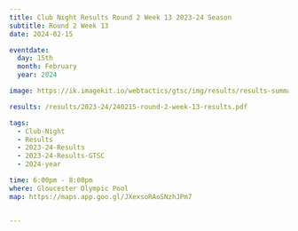 ```yaml
---
title: Club Night Results Round 2 Week 13 2023-24 Season
subtitle: Round 2 Week 13
date: 2024-02-15

eventdate:
  day: 15th
  month: February
  year: 2024

image: https://ik.imagekit.io/webtactics/gtsc/img/results/results-summary-13.jpg

results: /results/2023-24/240215-round-2-week-13-results.pdf

tags:
  - Club-Night
  - Results
  - 2023-24-Results
  - 2023-24-Results-GTSC
  - 2024-year

time: 6:00pm - 8:00pm
where: Gloucester Olympic Pool
map: https://maps.app.goo.gl/JXexsoRAoSNzhJPm7


---
```





